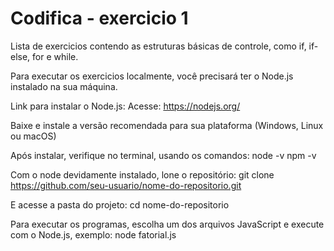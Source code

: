 # Codifica - exercicio 1
Lista de exercicios contendo as estruturas básicas de controle, como if, if-else, for e while.

Para executar os exercicios localmente, você precisará ter o Node.js instalado na sua máquina.

Link para instalar o Node.js:
Acesse: https://nodejs.org/

Baixe e instale a versão recomendada para sua plataforma (Windows, Linux ou macOS)

Após instalar, verifique no terminal, usando os comandos:
node -v
npm -v

Com o node devidamente instalado, lone o repositório:
git clone https://github.com/seu-usuario/nome-do-repositorio.git

E acesse a pasta do projeto:
cd nome-do-repositorio

Para executar os programas, escolha um dos arquivos JavaScript e execute com o Node.js, exemplo:
node fatorial.js
